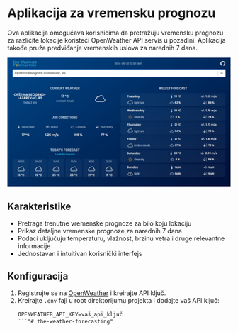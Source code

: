 # Aplikacija za vremensku prognozu

Ova aplikacija omogućava korisnicima da pretražuju vremensku prognozu za različite lokacije koristeći OpenWeather API servis u pozadini. Aplikacija takođe pruža predviđanje vremenskih uslova za narednih 7 dana.

![Primer pretrage](src/assets/example.jpg)


## Karakteristike

- Pretraga trenutne vremenske prognoze za bilo koju lokaciju
- Prikaz detaljne vremenske prognoze za narednih 7 dana
- Podaci uključuju temperaturu, vlažnost, brzinu vetra i druge relevantne informacije
- Jednostavan i intuitivan korisnički interfejs


## Konfiguracija

1. Registrujte se na [OpenWeather](https://openweathermap.org/) i kreirajte API ključ.
2. Kreirajte `.env` fajl u root direktorijumu projekta i dodajte vaš API ključ:
    ```
    OPENWEATHER_API_KEY=vaš_api_ključ
    ```"# the-weather-forecasting" 
